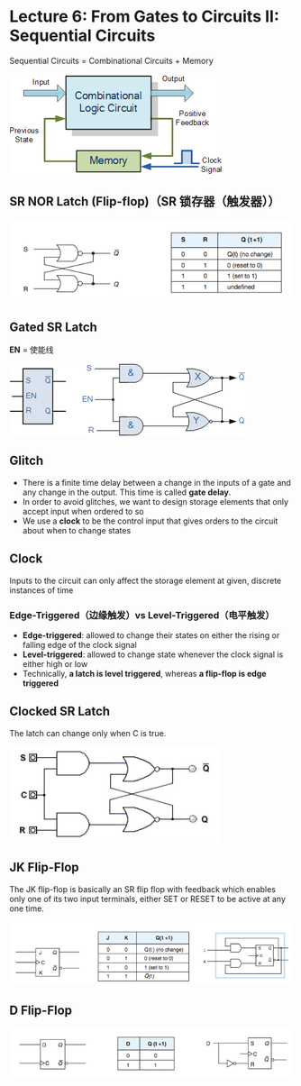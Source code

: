 # Lecture 6: From Gates to Circuits II: Sequential Circuits

Sequential Circuits = Combinational Circuits + Memory

![Sequential Circuit](./img/sequential-circuit.png)

## SR NOR Latch (Flip-flop)（SR 锁存器（触发器））

![SR NOR Latch](./img/sr-nor-latch.png)

## Gated SR Latch

**EN** = 使能线

![Gated SR Latch](./img/gated-sr-latch.png)

## Glitch

- There is a finite time delay between a change in the inputs of a gate and any change in the output. This time is called **gate delay**.
- In order to avoid glitches, we want to design storage elements that only accept input when ordered to so
- We use a **clock** to be the control input that gives orders to the circuit about when to change states

## Clock

Inputs to the circuit can only affect the storage element at given, discrete instances of time

### Edge-Triggered（边缘触发）vs Level-Triggered（电平触发）

- **Edge-triggered**: allowed to change their states on either the rising or falling edge of the clock signal
- **Level-triggered**: allowed to change state whenever the clock signal is either high or low
- Technically, **a latch is level triggered**, whereas **a flip-flop is edge triggered**

## Clocked SR Latch

The latch can change only when C is true.

![Clocked SR Latch](./img/clocked-sr-latch.png)

## JK Flip-Flop

The JK flip-flop is basically an SR flip flop with feedback which enables only one of its two input terminals, either SET or RESET to be active at any one time.

![JK Flip-Flop](./img/jk-flip-flop.png)

## D Flip-Flop

![D Flip-Flop](./img/d-flip-flop.png)
